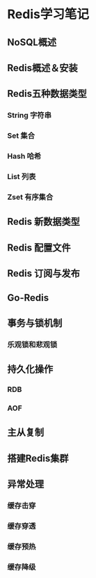 # Redis学习笔记

## NoSQL概述

## Redis概述＆安装

## Redis五种数据类型
### String 字符串

### Set 集合

### Hash 哈希

### List 列表

### Zset 有序集合

## Redis 新数据类型

## Redis 配置文件

## Redis 订阅与发布

## Go-Redis

## 事务与锁机制
### 乐观锁和悲观锁

## 持久化操作
### RDB

### AOF

## 主从复制

## 搭建Redis集群

## 异常处理
### 缓存击穿

### 缓存穿透

### 缓存预热

### 缓存降级
